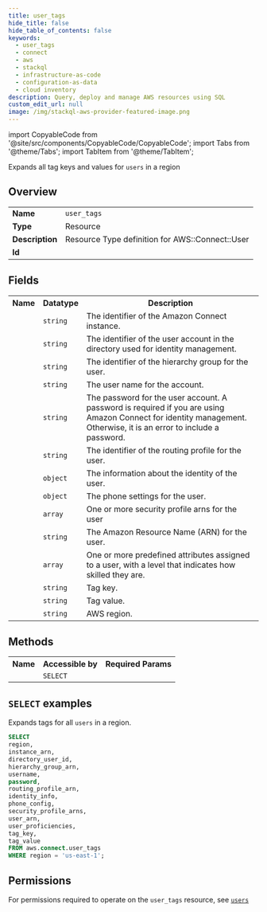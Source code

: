 ```yaml
---
title: user_tags
hide_title: false
hide_table_of_contents: false
keywords:
  - user_tags
  - connect
  - aws
  - stackql
  - infrastructure-as-code
  - configuration-as-data
  - cloud inventory
description: Query, deploy and manage AWS resources using SQL
custom_edit_url: null
image: /img/stackql-aws-provider-featured-image.png
---
```


import CopyableCode from '@site/src/components/CopyableCode/CopyableCode';
import Tabs from '@theme/Tabs';
import TabItem from '@theme/TabItem';

Expands all tag keys and values for <code>users</code> in a region

## Overview
<table>
<tbody>
<tr><td><b>Name</b></td><td><code>user_tags</code></td></tr>
<tr><td><b>Type</b></td><td>Resource</td></tr>
<tr><td><b>Description</b></td><td>Resource Type definition for AWS::Connect::User</td></tr>
<tr><td><b>Id</b></td><td><CopyableCode code="aws.connect.user_tags" /></td></tr>
</tbody>
</table>

## Fields
<table>
<tbody>
<tr><th>Name</th><th>Datatype</th><th>Description</th></tr><tr><td><CopyableCode code="instance_arn" /></td><td><code>string</code></td><td>The identifier of the Amazon Connect instance.</td></tr>
<tr><td><CopyableCode code="directory_user_id" /></td><td><code>string</code></td><td>The identifier of the user account in the directory used for identity management.</td></tr>
<tr><td><CopyableCode code="hierarchy_group_arn" /></td><td><code>string</code></td><td>The identifier of the hierarchy group for the user.</td></tr>
<tr><td><CopyableCode code="username" /></td><td><code>string</code></td><td>The user name for the account.</td></tr>
<tr><td><CopyableCode code="password" /></td><td><code>string</code></td><td>The password for the user account. A password is required if you are using Amazon Connect for identity management. Otherwise, it is an error to include a password.</td></tr>
<tr><td><CopyableCode code="routing_profile_arn" /></td><td><code>string</code></td><td>The identifier of the routing profile for the user.</td></tr>
<tr><td><CopyableCode code="identity_info" /></td><td><code>object</code></td><td>The information about the identity of the user.</td></tr>
<tr><td><CopyableCode code="phone_config" /></td><td><code>object</code></td><td>The phone settings for the user.</td></tr>
<tr><td><CopyableCode code="security_profile_arns" /></td><td><code>array</code></td><td>One or more security profile arns for the user</td></tr>
<tr><td><CopyableCode code="user_arn" /></td><td><code>string</code></td><td>The Amazon Resource Name (ARN) for the user.</td></tr>
<tr><td><CopyableCode code="user_proficiencies" /></td><td><code>array</code></td><td>One or more predefined attributes assigned to a user, with a level that indicates how skilled they are.</td></tr>
<tr><td><CopyableCode code="tag_key" /></td><td><code>string</code></td><td>Tag key.</td></tr>
<tr><td><CopyableCode code="tag_value" /></td><td><code>string</code></td><td>Tag value.</td></tr>
<tr><td><CopyableCode code="region" /></td><td><code>string</code></td><td>AWS region.</td></tr>
</tbody>
</table>

## Methods

<table>
<tbody>
  <tr>
    <th>Name</th>
    <th>Accessible by</th>
    <th>Required Params</th>
  </tr>
  <tr>
    <td><CopyableCode code="list_resources" /></td>
    <td><code>SELECT</code></td>
    <td><CopyableCode code="region" /></td>
  </tr>
</tbody>
</table>

## `SELECT` examples
Expands tags for all <code>users</code> in a region.
```sql
SELECT
region,
instance_arn,
directory_user_id,
hierarchy_group_arn,
username,
password,
routing_profile_arn,
identity_info,
phone_config,
security_profile_arns,
user_arn,
user_proficiencies,
tag_key,
tag_value
FROM aws.connect.user_tags
WHERE region = 'us-east-1';
```


## Permissions

For permissions required to operate on the <code>user_tags</code> resource, see <a href="/services/connect/users/#permissions"><code>users</code></a>

